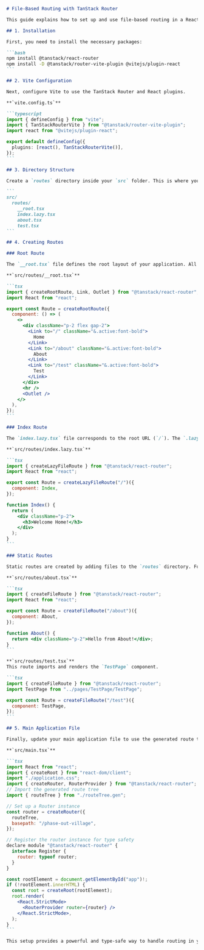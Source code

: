 ````markdown
# File-Based Routing with TanStack Router

This guide explains how to set up and use file-based routing in a React project using TanStack Router and Vite.

## 1. Installation

First, you need to install the necessary packages:

```bash
npm install @tanstack/react-router
npm install -D @tanstack/router-vite-plugin @vitejs/plugin-react
```

## 2. Vite Configuration

Next, configure Vite to use the TanStack Router and React plugins.

**`vite.config.ts`**

```typescript
import { defineConfig } from "vite";
import { TanStackRouterVite } from "@tanstack/router-vite-plugin";
import react from "@vitejs/plugin-react";

export default defineConfig({
  plugins: [react(), TanStackRouterVite()],
});
```

## 3. Directory Structure

Create a `routes` directory inside your `src` folder. This is where you will define your application's routes. The file structure within this directory maps directly to the URL structure of your application.

```
src/
  routes/
    __root.tsx
    index.lazy.tsx
    about.tsx
    test.tsx
```

## 4. Creating Routes

### Root Route

The `__root.tsx` file defines the root layout of your application. All other routes will be rendered within this layout.

**`src/routes/__root.tsx`**

```tsx
import { createRootRoute, Link, Outlet } from "@tanstack/react-router";
import React from "react";

export const Route = createRootRoute({
  component: () => (
    <>
      <div className="p-2 flex gap-2">
        <Link to="/" className="&.active:font-bold">
          Home
        </Link>
        <Link to="/about" className="&.active:font-bold">
          About
        </Link>
        <Link to="/test" className="&.active:font-bold">
          Test
        </Link>
      </div>
      <hr />
      <Outlet />
    </>
  ),
});
```

### Index Route

The `index.lazy.tsx` file corresponds to the root URL (`/`). The `.lazy` extension indicates that this route component will be lazy-loaded.

**`src/routes/index.lazy.tsx`**

```tsx
import { createLazyFileRoute } from "@tanstack/react-router";
import React from "react";

export const Route = createLazyFileRoute("/")({
  component: Index,
});

function Index() {
  return (
    <div className="p-2">
      <h3>Welcome Home!</h3>
    </div>
  );
}
```

### Static Routes

Static routes are created by adding files to the `routes` directory. For example, `about.tsx` creates the `/about` route.

**`src/routes/about.tsx`**

```tsx
import { createFileRoute } from "@tanstack/react-router";
import React from "react";

export const Route = createFileRoute("/about")({
  component: About,
});

function About() {
  return <div className="p-2">Hello from About!</div>;
}
```

**`src/routes/test.tsx`**
This route imports and renders the `TestPage` component.

```tsx
import { createFileRoute } from "@tanstack/react-router";
import TestPage from "../pages/TestPage/TestPage";

export const Route = createFileRoute("/test")({
  component: TestPage,
});
```

## 5. Main Application File

Finally, update your main application file to use the generated route tree.

**`src/main.tsx`**

```tsx
import React from "react";
import { createRoot } from "react-dom/client";
import "./application.css";
import { createRouter, RouterProvider } from "@tanstack/react-router";
// Import the generated route tree
import { routeTree } from "./routeTree.gen";

// Set up a Router instance
const router = createRouter({
  routeTree,
  basepath: "/phase-out-village",
});

// Register the router instance for type safety
declare module "@tanstack/react-router" {
  interface Register {
    router: typeof router;
  }
}

const rootElement = document.getElementById("app")!;
if (!rootElement.innerHTML) {
  const root = createRoot(rootElement);
  root.render(
    <React.StrictMode>
      <RouterProvider router={router} />
    </React.StrictMode>,
  );
}
```

This setup provides a powerful and type-safe way to handle routing in your React application.
````
